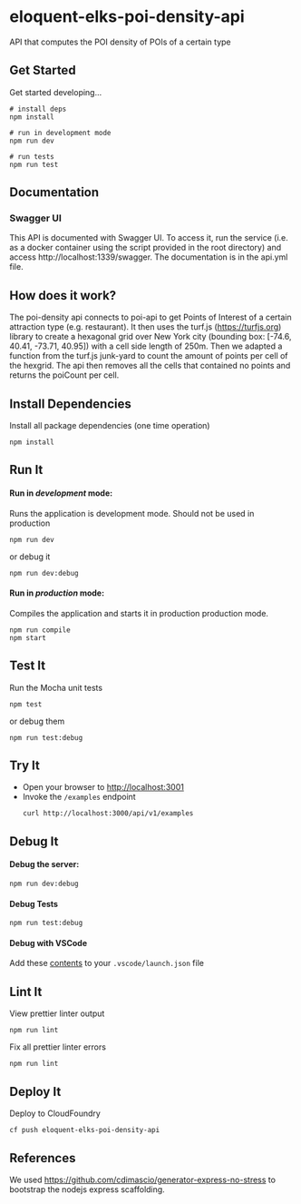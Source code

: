 # eloquent-elks-poi-density-api

API that computes the POI density of POIs of a certain type

## Get Started

Get started developing...

```shell
# install deps
npm install

# run in development mode
npm run dev

# run tests
npm run test
```

## Documentation

### Swagger UI

This API is documented with Swagger UI. To access it, run the service (i.e. as a docker container using the script
provided in the root directory) and access http://localhost:1339/swagger. The documentation is in the api.yml file.

## How does it work?

The poi-density api connects to poi-api to get Points of Interest of a certain attraction type (e.g. restaurant). It
then uses the turf.js (https://turfjs.org) library to create a hexagonal grid over New York city (bounding
box: [-74.6, 40.41, -73.71, 40.95]) with a cell side length of 250m. Then we adapted a function from the turf.js
junk-yard to count the amount of points per cell of the hexgrid. The api then removes all the cells that contained no
points and returns the poiCount per cell.

## Install Dependencies

Install all package dependencies (one time operation)

```shell
npm install
```

## Run It

#### Run in *development* mode:

Runs the application is development mode. Should not be used in production

```shell
npm run dev
```

or debug it

```shell
npm run dev:debug
```

#### Run in *production* mode:

Compiles the application and starts it in production production mode.

```shell
npm run compile
npm start
```

## Test It

Run the Mocha unit tests

```shell
npm test
```

or debug them

```shell
npm run test:debug
```

## Try It

* Open your browser to [http://localhost:3001](http://localhost:3001)
* Invoke the `/examples` endpoint
  ```shell
  curl http://localhost:3000/api/v1/examples
  ```

## Debug It

#### Debug the server:

```
npm run dev:debug
```

#### Debug Tests

```
npm run test:debug
```

#### Debug with VSCode

Add these [contents](https://github.com/cdimascio/generator-express-no-stress/blob/next/assets/.vscode/launch.json) to
your `.vscode/launch.json` file

## Lint It

View prettier linter output

```
npm run lint
```

Fix all prettier linter errors

```
npm run lint
```

## Deploy It

Deploy to CloudFoundry

```shell
cf push eloquent-elks-poi-density-api
```

## References

We used https://github.com/cdimascio/generator-express-no-stress to bootstrap the nodejs express scaffolding.


   
